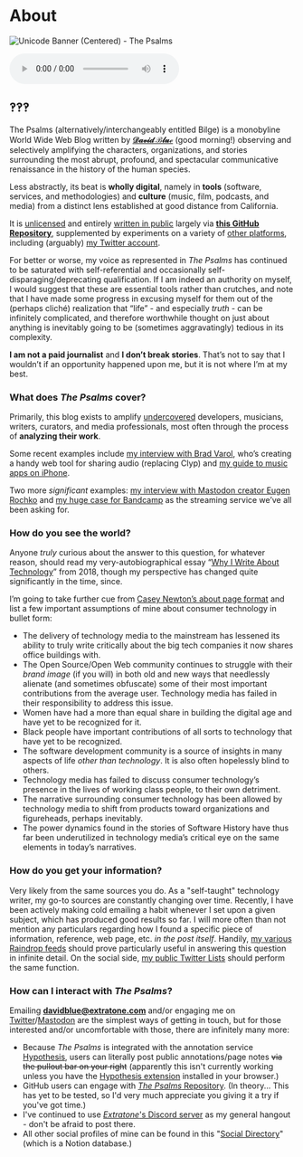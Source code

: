 # About

![Unicode Banner (Centered) - The Psalms](https://i.snap.as/zk0pP5fk.png)

<audio controls>
  <source src="https://github.com/extratone/bilge/raw/main/audio/Ride%20The%20Storm.mp3">
</audio>

## ‽‽‽

The Psalms (alternatively/interchangeably entitled Bilge) is a monobyline World Wide Web Blog written by [**𝒟𝒶𝓋𝒾𝒹 ℬ𝓁𝓊ℯ**](https://bit.ly/whoisdavidblue) (good morning!) observing and selectively amplifying the characters, organizations, and stories surrounding the most abrupt, profound, and spectacular communicative renaissance in the history of the human species. 

Less abstractly, its beat is **wholly digital**, namely in **tools** (software, services, and methodologies) and **culture** (music, film, podcasts, and media) from a distinct lens established at good distance from California.

It is [unlicensed](https://gist.github.com/extratone/140a11428b5dd1dda500b3928e0438b1) and entirely [written in public](https://tomcritchlow.com/2020/07/23/thinking-in-public/) largely via [**this GitHub Repository**](https://github.com/extratone/bilge), supplemented by experiments on a variety of [other platforms](https://www.notion.so/rotund/9fdc8e9610b34b8f991ebc148b760055?v=c170b58650c04fbdb7adc551a73d16a7), including (arguably) [my Twitter account](https://twitter.com/NeoYokel).

For better or worse, my voice as represented in _The Psalms_ has continued to be saturated with self-referential and occasionally self-disparaging/deprecating qualification. If I am indeed an authority on myself, I would suggest that these are essential tools rather than crutches, and note that I have made some progress in excusing myself for them out of the (perhaps cliché) realization that “life” - and especially _truth_ - can be infinitely complicated, and therefore worthwhile thought on just about anything is inevitably going to be (sometimes aggravatingly) tedious in its complexity.

**I am not a paid journalist** and **I don’t break stories**. That’s not to say that I wouldn’t if an opportunity happened upon me, but it is not where I’m at my best.

### What does *The Psalms* cover?

Primarily, this blog exists to amplify [undercovered](http://bit.ly/undercovered) developers, musicians, writers, curators, and media professionals, most often through the process of **analyzing their work**. 

Some recent examples include [my interview with Brad Varol](https://anchor.fm/davidblue/episodes/Brad-Varol--Father-of-Whyp-es12ge), who’s creating a handy web tool for sharing audio (replacing Clyp) and [my guide to music apps on iPhone](https://bilge.world/iphone-ios-music-apps).

Two more _significant_ examples: [my interview with Mastodon creator Eugen Rochko](https://bilge.world/eugen-rochko-interview) and [my huge case for Bandcamp](https://bilge.world/bandcamp-streaming-music) as the streaming service we’ve all been asking for.

### How do you see the world?

Anyone _truly_ curious about the answer to this question, for whatever reason, should read my very-autobiographical essay “[Why I Write About Technology](https://bilge.world/why)” from 2018, though my perspective has changed quite significantly in the time, since. 

I’m going to take further cue from [Casey Newton’s about page format](https://www.notion.so/About-Platformer-22cd48a5514d404b9c2dd130d7724b93) and list a few important assumptions of mine about consumer technology in bullet form:

* The delivery of technology media to the mainstream has lessened its ability to truly write critically about the big tech companies it now shares office buildings with.
* The Open Source/Open Web community continues to struggle with their _brand image_ (if you will) in both old and new ways that needlessly alienate (and sometimes obfuscate) some of their most important contributions from the average user. Technology media has failed in their responsibility to address this issue.
* Women have had a more than equal share in building the digital age and have yet to be recognized for it. 
* Black people have important contributions of all sorts to technology that have yet to be recognized.
* The software development community is a source of insights in many aspects of life _other than technology_. It is also often hopelessly blind to others. 
* Technology media has failed to discuss consumer technology’s presence in the lives of working class people, to their own detriment.
* The narrative surrounding consumer technology has been allowed by technology media to shift from products toward organizations and figureheads, perhaps inevitably. 
* The power dynamics found in the stories of Software History have thus far been underutilized in technology media’s critical eye on the same elements in today’s narratives.

### How do you get your information?

Very likely from the same sources you do. As a "self-taught" technology writer, my go-to sources are constantly changing over time. Recently, I have been actively making cold emailing a habit whenever I set upon a given subject, which has produced good results so far. I will more often than not mention any particulars regarding how I found a specific piece of information, reference, web page, etc. *in the post itself*. Handily, [my various Raindrop feeds](https://raindrop.io/user/517010) should prove particularly useful in answering this question in infinite detail. On the social side, [my public Twitter Lists](https://twitter.com/NeoYokel/lists) should perform the same function.

### How can I interact with *The Psalms*?

Emailing [**davidblue@extratone.com**](mailto:davidblue@extratone.com) and/or engaging me on [Twitter](https://twitter.com/NeoYokel)/[Mastodon](https://mastodon.social/@DavidBlue) are the simplest ways of getting in touch, but for those interested and/or uncomfortable with those, there are infinitely many more:

* Because *The Psalms* is integrated with the annotation service [Hypothesis](https://hypothes.is/), users can literally post public annotations/page notes ~~via the pullout bar on your right~~ (apparently this isn't currently working unless you have the [Hypothesis extension](https://web.hypothes.is/start/) installed in your browser.)
* GitHub users can engage with [*The Psalms* Repository](https://github.com/extratone/bilge). (In theory... This has yet to be tested, so I'd very much appreciate you giving it a try if you've got time.)
* I've continued to use [*Extratone*'s Discord server](https://discord.gg/0b9KQUKP858b0iZF) as my general hangout - don't be afraid to post there.
* All other social profiles of mine can be found in this "[Social Directory](https://www.notion.so/rotund/Social-Directory-aea1bee51a64461b91bf4de241a4a16d)" (which is a Notion database.)

<!--emailsub-->